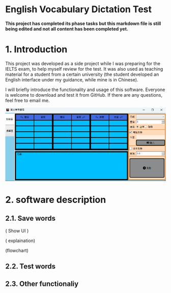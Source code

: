 # English Vocabulary Dictation Test

**This project has completed its phase tasks but this markdown file is still being edited and not all content has been completed yet.**

# 1. Introduction

This project was developed as a side project while I was preparing for the IELTS exam, to help myself review for the test. It was also used as teaching material for a student from a certain university (the student developed an English interface under my guidance, while mine is in Chinese).

I will briefly introduce the functionality and usage of this software. Everyone is welcome to download and test it from GitHub. If there are any questions, feel free to email me.

![Image Error](./Other/Image/image_01.png)

# 2. software description

## 2.1. Save words

( Show UI )

( explaination)

(flowchart)

## 2.2. Test words

## 2.3. Other functionaliy
